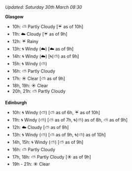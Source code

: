 *Updated: Saturday 30th March 08:30*

**Glasgow**

* 10h: :partly_sunny: Partly Cloudy [:umbrella: as of 10h]
* 11h: :cloud: Cloudy [:umbrella: as of 9h]
* 12h: :umbrella: Rainy
* 13h: :cyclone: Windy (:cloud:) [:cloud: as of 9h]
* 14h: :cyclone: Windy (:cloud:) [:cyclone:(:partly_sunny:) as of 9h]
* 15h: :cyclone: Windy (:partly_sunny:)
* 16h: :partly_sunny: Partly Cloudy
* 17h: :sunny: Clear [:partly_sunny: as of 9h]
* 18h, 19h: :sunny: Clear
* 20h, 21h: :partly_sunny: Partly Cloudy

**Edinburgh**

* 10h: :cyclone: Windy (:partly_sunny:) [:partly_sunny: as of 6h, :umbrella: as of 10h]
* 11h: :cyclone: Windy (:partly_sunny:) [:partly_sunny: as of 7h, :cyclone:(:partly_sunny:) as of 8h, :partly_sunny: as of 9h]
* 12h: :cloud: Cloudy [:partly_sunny: as of 9h]
* 13h: :cyclone: Windy (:partly_sunny:) [:partly_sunny: as of 9h, :cyclone:(:partly_sunny:) as of 10h]
* 14h, 15h: :cyclone: Windy (:partly_sunny:) [:partly_sunny: as of 9h]
* 16h: :partly_sunny: Partly Cloudy
* 17h, 18h: :partly_sunny: Partly Cloudy [:sunny: as of 9h]
* 19h - 21h: :sunny: Clear
